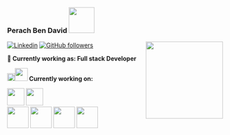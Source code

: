 ### Perach Ben David  <img src="https://www.animatedimages.org/data/media/1645/animated-waving-image-0043.gif" width="60px">
<img align='right' src="https://media.giphy.com/media/ieyl9zmCjO4b4t6qoY/giphy.gif" width="180">

[![Linkedin](https://img.shields.io/badge/-LinkedIn-222222?style=flat-square&logo=Linkedin&logoColor=white&link=https://www.linkedin.com/in/engincan-veske-b4a75b145/)](https://www.linkedin.com/in/perach-ben-david-41ab85145/)
[![GitHub followers](https://img.shields.io/github/followers/PerachBD.svg?style=social&label=Follow&maxAge=2592000)](https://github.com/PerachBD?tab=followers)

**💼 Currently working as: Full stack Developer** </b></a>

**<img src="https://github.com/rajput2107/rajput2107/blob/master/Assets/Rocket.gif" height="18px"><img src="https://github.com/TheDudeThatCode/TheDudeThatCode/blob/master/Assets/Developer.gif" width="30px"> Currently working on:** 

<code><a href="https://kotlinlang.org/" target="_blank"><img height="40" src="https://logos-download.com/wp-content/uploads/2016/10/Kotlin_logo_wordmark.png"></a></code>
<code><a href="https://www.ruby-lang.org/en/" target="_blank"><img height="40" src="https://www.clipartmax.com/png/middle/109-1092346_ruby-logo-ruby-on-rails-png.png"></a></code>
</br>
<code><a href="https://nodejs.org/en/about/" target="_blank"><img height="50" src="https://dab1nmslvvntp.cloudfront.net/wp-content/uploads/2015/07/1436439824nodejs-logo.png"></a></code>
<code><a href="https://golang.org/" target="_blank"><img height="50" src="https://miro.medium.com/max/2700/1*qkPPwhQrMtoL-e18k0TXRA.png"></a></code>
<code><a href="https://reactjs.org/" target="_blank"><img height="50" src="https://www.vectorlogo.zone/logos/reactjs/reactjs-ar21.svg"></a></code>
<code><a href="https://microservices.io/" target="_blank"><img height="50" src="https://comunytek.com/wp-content/uploads/2017/03/Microservices.png"></a></code>

